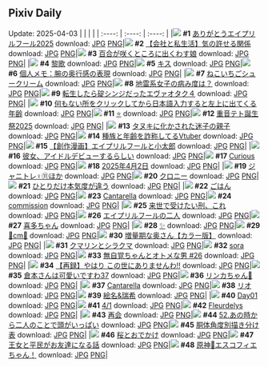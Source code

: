 ## Pixiv Daily
Update: 2025-04-03
|      |      |      |
| :----: | :----: | :----: |
|![](https://pixiv.microyu.workers.dev/c/240x480/img-master/img/2025/04/01/16/18/54/128840139_p0_master1200.jpg) **#1** [ありがとうエイプリルフール2025](https://www.pixiv.net/artworks/128840139) download: [JPG](https://pixiv.microyu.workers.dev/img-original/img/2025/04/01/16/18/54/128840139_p0.jpg) [PNG](https://pixiv.microyu.workers.dev/img-original/img/2025/04/01/16/18/54/128840139_p0.png)|![](https://pixiv.microyu.workers.dev/c/240x480/img-master/img/2025/04/01/12/00/19/128834879_p0_master1200.jpg) **#2** [【会社と私生活】気の許せる関係](https://www.pixiv.net/artworks/128834879) download: [JPG](https://pixiv.microyu.workers.dev/img-original/img/2025/04/01/12/00/19/128834879_p0.jpg) [PNG](https://pixiv.microyu.workers.dev/img-original/img/2025/04/01/12/00/19/128834879_p0.png)|![](https://pixiv.microyu.workers.dev/c/240x480/img-master/img/2025/04/01/20/35/54/128848371_p0_master1200.jpg) **#3** [百合が咲くところに出くわす娘](https://www.pixiv.net/artworks/128848371) download: [JPG](https://pixiv.microyu.workers.dev/img-original/img/2025/04/01/20/35/54/128848371_p0.jpg) [PNG](https://pixiv.microyu.workers.dev/img-original/img/2025/04/01/20/35/54/128848371_p0.png)|
|![](https://pixiv.microyu.workers.dev/c/240x480/img-master/img/2025/04/01/14/23/16/128837865_p0_master1200.jpg) **#4** [黎歌](https://www.pixiv.net/artworks/128837865) download: [JPG](https://pixiv.microyu.workers.dev/img-original/img/2025/04/01/14/23/16/128837865_p0.jpg) [PNG](https://pixiv.microyu.workers.dev/img-original/img/2025/04/01/14/23/16/128837865_p0.png)|![](https://pixiv.microyu.workers.dev/c/240x480/img-master/img/2025/04/01/00/00/09/128820034_p0_master1200.jpg) **#5** [キス](https://www.pixiv.net/artworks/128820034) download: [JPG](https://pixiv.microyu.workers.dev/img-original/img/2025/04/01/00/00/09/128820034_p0.jpg) [PNG](https://pixiv.microyu.workers.dev/img-original/img/2025/04/01/00/00/09/128820034_p0.png)|![](https://pixiv.microyu.workers.dev/c/240x480/img-master/img/2025/04/01/06/00/05/128828770_p0_master1200.jpg) **#6** [個人メモ：腕の奥行感の表現](https://www.pixiv.net/artworks/128828770) download: [JPG](https://pixiv.microyu.workers.dev/img-original/img/2025/04/01/06/00/05/128828770_p0.jpg) [PNG](https://pixiv.microyu.workers.dev/img-original/img/2025/04/01/06/00/05/128828770_p0.png)|
|![](https://pixiv.microyu.workers.dev/c/240x480/img-master/img/2025/04/01/20/30/03/128848076_p0_master1200.jpg) **#7** [ねこいちごシュークリーム](https://www.pixiv.net/artworks/128848076) download: [JPG](https://pixiv.microyu.workers.dev/img-original/img/2025/04/01/20/30/03/128848076_p0.jpg) [PNG](https://pixiv.microyu.workers.dev/img-original/img/2025/04/01/20/30/03/128848076_p0.png)|![](https://pixiv.microyu.workers.dev/c/240x480/img-master/img/2025/04/02/14/10/58/128873185_p0_master1200.jpg) **#8** [地雷系女子の病み度は？](https://www.pixiv.net/artworks/128873185) download: [JPG](https://pixiv.microyu.workers.dev/img-original/img/2025/04/02/14/10/58/128873185_p0.jpg) [PNG](https://pixiv.microyu.workers.dev/img-original/img/2025/04/02/14/10/58/128873185_p0.png)|![](https://pixiv.microyu.workers.dev/c/240x480/img-master/img/2025/04/01/14/38/19/128838162_p0_master1200.jpg) **#9** [転生したら碇シンジだったエヴァオタク４](https://www.pixiv.net/artworks/128838162) download: [JPG](https://pixiv.microyu.workers.dev/img-original/img/2025/04/01/14/38/19/128838162_p0.jpg) [PNG](https://pixiv.microyu.workers.dev/img-original/img/2025/04/01/14/38/19/128838162_p0.png)|
|![](https://pixiv.microyu.workers.dev/c/240x480/img-master/img/2025/04/01/21/19/52/128850224_p0_master1200.jpg) **#10** [何もない所をクリックしてから日本語入力すると左上に出てくる年齢](https://www.pixiv.net/artworks/128850224) download: [JPG](https://pixiv.microyu.workers.dev/img-original/img/2025/04/01/21/19/52/128850224_p0.jpg) [PNG](https://pixiv.microyu.workers.dev/img-original/img/2025/04/01/21/19/52/128850224_p0.png)|![](https://pixiv.microyu.workers.dev/c/240x480/img-master/img/2025/04/01/00/03/21/128820767_p0_master1200.jpg) **#11** [⭐️](https://www.pixiv.net/artworks/128820767) download: [JPG](https://pixiv.microyu.workers.dev/img-original/img/2025/04/01/00/03/21/128820767_p0.jpg) [PNG](https://pixiv.microyu.workers.dev/img-original/img/2025/04/01/00/03/21/128820767_p0.png)|![](https://pixiv.microyu.workers.dev/c/240x480/img-master/img/2025/04/01/21/06/32/128849735_p0_master1200.jpg) **#12** [重音テト誕生祭2025](https://www.pixiv.net/artworks/128849735) download: [JPG](https://pixiv.microyu.workers.dev/img-original/img/2025/04/01/21/06/32/128849735_p0.jpg) [PNG](https://pixiv.microyu.workers.dev/img-original/img/2025/04/01/21/06/32/128849735_p0.png)|
|![](https://pixiv.microyu.workers.dev/c/240x480/img-master/img/2025/04/02/00/01/09/128857473_p0_master1200.jpg) **#13** [タヌキに化かされた迷子の親子](https://www.pixiv.net/artworks/128857473) download: [JPG](https://pixiv.microyu.workers.dev/img-original/img/2025/04/02/00/01/09/128857473_p0.jpg) [PNG](https://pixiv.microyu.workers.dev/img-original/img/2025/04/02/00/01/09/128857473_p0.png)|![](https://pixiv.microyu.workers.dev/c/240x480/img-master/img/2025/04/02/21/23/20/128884843_p0_master1200.jpg) **#14** [種族と年齢を詐称してるVtuber](https://www.pixiv.net/artworks/128884843) download: [JPG](https://pixiv.microyu.workers.dev/img-original/img/2025/04/02/21/23/20/128884843_p0.jpg) [PNG](https://pixiv.microyu.workers.dev/img-original/img/2025/04/02/21/23/20/128884843_p0.png)|![](https://pixiv.microyu.workers.dev/c/240x480/img-master/img/2025/04/01/22/22/03/128852856_p0_master1200.jpg) **#15** [【創作漫画】エイプリルフールと小太郎](https://www.pixiv.net/artworks/128852856) download: [JPG](https://pixiv.microyu.workers.dev/img-original/img/2025/04/01/22/22/03/128852856_p0.jpg) [PNG](https://pixiv.microyu.workers.dev/img-original/img/2025/04/01/22/22/03/128852856_p0.png)|
|![](https://pixiv.microyu.workers.dev/c/240x480/img-master/img/2025/04/02/00/00/21/128857289_p0_master1200.jpg) **#16** [彼女、アイドルデビューするらしい](https://www.pixiv.net/artworks/128857289) download: [JPG](https://pixiv.microyu.workers.dev/img-original/img/2025/04/02/00/00/21/128857289_p0.jpg) [PNG](https://pixiv.microyu.workers.dev/img-original/img/2025/04/02/00/00/21/128857289_p0.png)|![](https://pixiv.microyu.workers.dev/c/240x480/img-master/img/2025/04/01/00/00/38/128820299_p0_master1200.jpg) **#17** [Curious](https://www.pixiv.net/artworks/128820299) download: [JPG](https://pixiv.microyu.workers.dev/img-original/img/2025/04/01/00/00/38/128820299_p0.jpg) [PNG](https://pixiv.microyu.workers.dev/img-original/img/2025/04/01/00/00/38/128820299_p0.png)|![](https://pixiv.microyu.workers.dev/c/240x480/img-master/img/2025/04/02/00/02/31/128857608_p0_master1200.jpg) **#18** [2025年4月2日](https://www.pixiv.net/artworks/128857608) download: [JPG](https://pixiv.microyu.workers.dev/img-original/img/2025/04/02/00/02/31/128857608_p0.jpg) [PNG](https://pixiv.microyu.workers.dev/img-original/img/2025/04/02/00/02/31/128857608_p0.png)|
|![](https://pixiv.microyu.workers.dev/c/240x480/img-master/img/2025/04/01/22/25/02/128852980_p0_master1200.jpg) **#19** [ジャニトレ♀⑪ほか](https://www.pixiv.net/artworks/128852980) download: [JPG](https://pixiv.microyu.workers.dev/img-original/img/2025/04/01/22/25/02/128852980_p0.jpg) [PNG](https://pixiv.microyu.workers.dev/img-original/img/2025/04/01/22/25/02/128852980_p0.png)|![](https://pixiv.microyu.workers.dev/c/240x480/img-master/img/2025/04/01/01/17/39/128820529_p0_master1200.jpg) **#20** [クロニー](https://www.pixiv.net/artworks/128820529) download: [JPG](https://pixiv.microyu.workers.dev/img-original/img/2025/04/01/01/17/39/128820529_p0.jpg) [PNG](https://pixiv.microyu.workers.dev/img-original/img/2025/04/01/01/17/39/128820529_p0.png)|![](https://pixiv.microyu.workers.dev/c/240x480/img-master/img/2025/04/01/22/01/45/128852016_p0_master1200.jpg) **#21** [ひとりだけ本気度が違う](https://www.pixiv.net/artworks/128852016) download: [JPG](https://pixiv.microyu.workers.dev/img-original/img/2025/04/01/22/01/45/128852016_p0.jpg) [PNG](https://pixiv.microyu.workers.dev/img-original/img/2025/04/01/22/01/45/128852016_p0.png)|
|![](https://pixiv.microyu.workers.dev/c/240x480/img-master/img/2025/04/02/12/07/28/128870770_p0_master1200.jpg) **#22** [ごはん](https://www.pixiv.net/artworks/128870770) download: [JPG](https://pixiv.microyu.workers.dev/img-original/img/2025/04/02/12/07/28/128870770_p0.jpg) [PNG](https://pixiv.microyu.workers.dev/img-original/img/2025/04/02/12/07/28/128870770_p0.png)|![](https://pixiv.microyu.workers.dev/c/240x480/img-master/img/2025/04/01/00/11/04/128821236_p0_master1200.jpg) **#23** [Cantarella](https://www.pixiv.net/artworks/128821236) download: [JPG](https://pixiv.microyu.workers.dev/img-original/img/2025/04/01/00/11/04/128821236_p0.jpg) [PNG](https://pixiv.microyu.workers.dev/img-original/img/2025/04/01/00/11/04/128821236_p0.png)|![](https://pixiv.microyu.workers.dev/c/240x480/img-master/img/2025/04/01/03/11/27/128826613_p0_master1200.jpg) **#24** [commission](https://www.pixiv.net/artworks/128826613) download: [JPG](https://pixiv.microyu.workers.dev/img-original/img/2025/04/01/03/11/27/128826613_p0.jpg) [PNG](https://pixiv.microyu.workers.dev/img-original/img/2025/04/01/03/11/27/128826613_p0.png)|
|![](https://pixiv.microyu.workers.dev/c/240x480/img-master/img/2025/04/02/00/00/07/128857154_p0_master1200.jpg) **#25** [来世で受けたい刑、これ](https://www.pixiv.net/artworks/128857154) download: [JPG](https://pixiv.microyu.workers.dev/img-original/img/2025/04/02/00/00/07/128857154_p0.jpg) [PNG](https://pixiv.microyu.workers.dev/img-original/img/2025/04/02/00/00/07/128857154_p0.png)|![](https://pixiv.microyu.workers.dev/c/240x480/img-master/img/2025/04/01/20/04/21/128847182_p0_master1200.jpg) **#26** [エイプリルフールの二人](https://www.pixiv.net/artworks/128847182) download: [JPG](https://pixiv.microyu.workers.dev/img-original/img/2025/04/01/20/04/21/128847182_p0.jpg) [PNG](https://pixiv.microyu.workers.dev/img-original/img/2025/04/01/20/04/21/128847182_p0.png)|![](https://pixiv.microyu.workers.dev/c/240x480/img-master/img/2025/04/02/00/02/15/128857588_p0_master1200.jpg) **#27** [喜多ちゃん](https://www.pixiv.net/artworks/128857588) download: [JPG](https://pixiv.microyu.workers.dev/img-original/img/2025/04/02/00/02/15/128857588_p0.jpg) [PNG](https://pixiv.microyu.workers.dev/img-original/img/2025/04/02/00/02/15/128857588_p0.png)|
|![](https://pixiv.microyu.workers.dev/c/240x480/img-master/img/2025/04/01/03/10/42/128826604_p0_master1200.jpg) **#28** [✨](https://www.pixiv.net/artworks/128826604) download: [JPG](https://pixiv.microyu.workers.dev/img-original/img/2025/04/01/03/10/42/128826604_p0.jpg) [PNG](https://pixiv.microyu.workers.dev/img-original/img/2025/04/01/03/10/42/128826604_p0.png)|![](https://pixiv.microyu.workers.dev/c/240x480/img-master/img/2025/04/01/20/31/40/128848200_p0_master1200.jpg) **#29** [👗cm👗](https://www.pixiv.net/artworks/128848200) download: [JPG](https://pixiv.microyu.workers.dev/img-original/img/2025/04/01/20/31/40/128848200_p0.jpg) [PNG](https://pixiv.microyu.workers.dev/img-original/img/2025/04/01/20/31/40/128848200_p0.png)|![](https://pixiv.microyu.workers.dev/c/240x480/img-master/img/2025/04/01/00/02/49/128820706_p0_master1200.jpg) **#30** [増量期な奥さん【カラー版】](https://www.pixiv.net/artworks/128820706) download: [JPG](https://pixiv.microyu.workers.dev/img-original/img/2025/04/01/00/02/49/128820706_p0.jpg) [PNG](https://pixiv.microyu.workers.dev/img-original/img/2025/04/01/00/02/49/128820706_p0.png)|
|![](https://pixiv.microyu.workers.dev/c/240x480/img-master/img/2025/04/01/00/59/48/128823300_p0_master1200.jpg) **#31** [クマリンとシラクマ](https://www.pixiv.net/artworks/128823300) download: [JPG](https://pixiv.microyu.workers.dev/img-original/img/2025/04/01/00/59/48/128823300_p0.jpg) [PNG](https://pixiv.microyu.workers.dev/img-original/img/2025/04/01/00/59/48/128823300_p0.png)|![](https://pixiv.microyu.workers.dev/c/240x480/img-master/img/2025/04/01/00/01/53/128820589_p0_master1200.jpg) **#32** [sora](https://www.pixiv.net/artworks/128820589) download: [JPG](https://pixiv.microyu.workers.dev/img-original/img/2025/04/01/00/01/53/128820589_p0.jpg) [PNG](https://pixiv.microyu.workers.dev/img-original/img/2025/04/01/00/01/53/128820589_p0.png)|![](https://pixiv.microyu.workers.dev/c/240x480/img-master/img/2025/04/01/22/59/47/128854418_p0_master1200.jpg) **#33** [無自覚ちゃんとオトメな男 #26](https://www.pixiv.net/artworks/128854418) download: [JPG](https://pixiv.microyu.workers.dev/img-original/img/2025/04/01/22/59/47/128854418_p0.jpg) [PNG](https://pixiv.microyu.workers.dev/img-original/img/2025/04/01/22/59/47/128854418_p0.png)|
|![](https://pixiv.microyu.workers.dev/c/240x480/img-master/img/2025/04/01/18/32/03/128843829_p0_master1200.jpg) **#34** [【再録】やはり この世にありませんわ‼️](https://www.pixiv.net/artworks/128843829) download: [JPG](https://pixiv.microyu.workers.dev/img-original/img/2025/04/01/18/32/03/128843829_p0.jpg) [PNG](https://pixiv.microyu.workers.dev/img-original/img/2025/04/01/18/32/03/128843829_p0.png)|![](https://pixiv.microyu.workers.dev/c/240x480/img-master/img/2025/04/01/10/27/33/128833049_p0_master1200.jpg) **#35** [倉本さんは可愛いですわ37](https://www.pixiv.net/artworks/128833049) download: [JPG](https://pixiv.microyu.workers.dev/img-original/img/2025/04/01/10/27/33/128833049_p0.jpg) [PNG](https://pixiv.microyu.workers.dev/img-original/img/2025/04/01/10/27/33/128833049_p0.png)|![](https://pixiv.microyu.workers.dev/c/240x480/img-master/img/2025/04/01/00/30/05/128822192_p0_master1200.jpg) **#36** [リンカちゃん🤍](https://www.pixiv.net/artworks/128822192) download: [JPG](https://pixiv.microyu.workers.dev/img-original/img/2025/04/01/00/30/05/128822192_p0.jpg) [PNG](https://pixiv.microyu.workers.dev/img-original/img/2025/04/01/00/30/05/128822192_p0.png)|
|![](https://pixiv.microyu.workers.dev/c/240x480/img-master/img/2025/04/01/00/57/32/128823217_p0_master1200.jpg) **#37** [Cantarella](https://www.pixiv.net/artworks/128823217) download: [JPG](https://pixiv.microyu.workers.dev/img-original/img/2025/04/01/00/57/32/128823217_p0.jpg) [PNG](https://pixiv.microyu.workers.dev/img-original/img/2025/04/01/00/57/32/128823217_p0.png)|![](https://pixiv.microyu.workers.dev/c/240x480/img-master/img/2025/04/01/00/00/13/128820087_p0_master1200.jpg) **#38** [リオ](https://www.pixiv.net/artworks/128820087) download: [JPG](https://pixiv.microyu.workers.dev/img-original/img/2025/04/01/00/00/13/128820087_p0.jpg) [PNG](https://pixiv.microyu.workers.dev/img-original/img/2025/04/01/00/00/13/128820087_p0.png)|![](https://pixiv.microyu.workers.dev/c/240x480/img-master/img/2025/04/02/00/00/22/128857290_p0_master1200.jpg) **#39** [絵名&瑞希](https://www.pixiv.net/artworks/128857290) download: [JPG](https://pixiv.microyu.workers.dev/img-original/img/2025/04/02/00/00/22/128857290_p0.jpg) [PNG](https://pixiv.microyu.workers.dev/img-original/img/2025/04/02/00/00/22/128857290_p0.png)|
|![](https://pixiv.microyu.workers.dev/c/240x480/img-master/img/2025/04/01/18/12/47/128843250_p0_master1200.jpg) **#40** [Day01](https://www.pixiv.net/artworks/128843250) download: [JPG](https://pixiv.microyu.workers.dev/img-original/img/2025/04/01/18/12/47/128843250_p0.jpg) [PNG](https://pixiv.microyu.workers.dev/img-original/img/2025/04/01/18/12/47/128843250_p0.png)|![](https://pixiv.microyu.workers.dev/c/240x480/img-master/img/2025/04/01/21/36/12/128850901_p0_master1200.jpg) **#41** [4/1](https://www.pixiv.net/artworks/128850901) download: [JPG](https://pixiv.microyu.workers.dev/img-original/img/2025/04/01/21/36/12/128850901_p0.jpg) [PNG](https://pixiv.microyu.workers.dev/img-original/img/2025/04/01/21/36/12/128850901_p0.png)|![](https://pixiv.microyu.workers.dev/c/240x480/img-master/img/2025/04/01/10/13/08/128832821_p0_master1200.jpg) **#42** [Fleurdelys](https://www.pixiv.net/artworks/128832821) download: [JPG](https://pixiv.microyu.workers.dev/img-original/img/2025/04/01/10/13/08/128832821_p0.jpg) [PNG](https://pixiv.microyu.workers.dev/img-original/img/2025/04/01/10/13/08/128832821_p0.png)|
|![](https://pixiv.microyu.workers.dev/c/240x480/img-master/img/2025/04/02/19/17/33/128880346_p0_master1200.jpg) **#43** [再会](https://www.pixiv.net/artworks/128880346) download: [JPG](https://pixiv.microyu.workers.dev/img-original/img/2025/04/02/19/17/33/128880346_p0.jpg) [PNG](https://pixiv.microyu.workers.dev/img-original/img/2025/04/02/19/17/33/128880346_p0.png)|![](https://pixiv.microyu.workers.dev/c/240x480/img-master/img/2025/04/01/20/00/46/128847031_p0_master1200.jpg) **#44** [52.あの時から二人のことで頭がいっぱい](https://www.pixiv.net/artworks/128847031) download: [JPG](https://pixiv.microyu.workers.dev/img-original/img/2025/04/01/20/00/46/128847031_p0.jpg) [PNG](https://pixiv.microyu.workers.dev/img-original/img/2025/04/01/20/00/46/128847031_p0.png)|![](https://pixiv.microyu.workers.dev/c/240x480/img-master/img/2025/04/02/00/00/14/128857227_p0_master1200.jpg) **#45** [胴体角度別描き分け表](https://www.pixiv.net/artworks/128857227) download: [JPG](https://pixiv.microyu.workers.dev/img-original/img/2025/04/02/00/00/14/128857227_p0.jpg) [PNG](https://pixiv.microyu.workers.dev/img-original/img/2025/04/02/00/00/14/128857227_p0.png)|
|![](https://pixiv.microyu.workers.dev/c/240x480/img-master/img/2025/04/02/00/00/16/128857247_p0_master1200.jpg) **#46** [桜とおでかけ](https://www.pixiv.net/artworks/128857247) download: [JPG](https://pixiv.microyu.workers.dev/img-original/img/2025/04/02/00/00/16/128857247_p0.jpg) [PNG](https://pixiv.microyu.workers.dev/img-original/img/2025/04/02/00/00/16/128857247_p0.png)|![](https://pixiv.microyu.workers.dev/c/240x480/img-master/img/2025/04/01/16/38/05/128840557_p0_master1200.jpg) **#47** [王女と平民がお友達になる話](https://www.pixiv.net/artworks/128840557) download: [JPG](https://pixiv.microyu.workers.dev/img-original/img/2025/04/01/16/38/05/128840557_p0.jpg) [PNG](https://pixiv.microyu.workers.dev/img-original/img/2025/04/01/16/38/05/128840557_p0.png)|![](https://pixiv.microyu.workers.dev/c/240x480/img-master/img/2025/04/01/00/00/20/128820162_p0_master1200.jpg) **#48** [原神🔪エスコフィエちゃん！](https://www.pixiv.net/artworks/128820162) download: [JPG](https://pixiv.microyu.workers.dev/img-original/img/2025/04/01/00/00/20/128820162_p0.jpg) [PNG](https://pixiv.microyu.workers.dev/img-original/img/2025/04/01/00/00/20/128820162_p0.png)|
